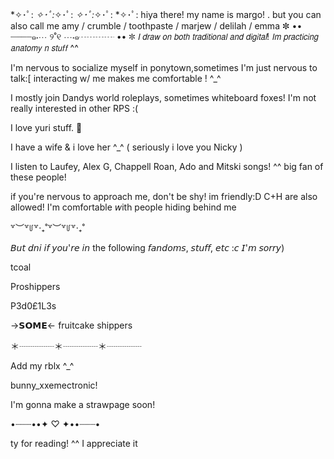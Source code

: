 
*✧･ﾟ: *✧･ﾟ:*✧･ﾟ: *✧･ﾟ:*✧･ﾟ: *✧･ﾟ:
hiya there! my name is margo! . but you can also call me amy / crumble / toothpaste / marjew / delilah / emma
✼ •• ┈┈┈┈๑⋅⋯ ୨˚୧ ⋯⋅๑┈┈┈┈ •• ✼
𝘐 𝘥𝘳𝘢𝘸 𝘰𝘯 𝘣𝘰𝘵𝘩 𝘵𝘳𝘢𝘥𝘪𝘵𝘪𝘰𝘯𝘢𝘭 𝘢𝘯𝘥 𝘥𝘪𝘨𝘪𝘵𝘢𝘭! 𝘐𝘮 𝘱𝘳𝘢𝘤𝘵𝘪𝘤𝘪𝘯𝘨 𝘢𝘯𝘢𝘵𝘰𝘮𝘺 𝘯 𝘴𝘵𝘶𝘧𝘧 ^^

I'm nervous to socialize myself in ponytown,sometimes I'm just nervous to talk:[
interacting w/ me makes me comfortable ! 
^_^

I mostly join Dandys world roleplays, sometimes whiteboard foxes! I'm not really interested in other RPS :(

I love yuri stuff.  👭 


I have a wife & i love her ^_^ ( seriously i love you Nicky )


I listen to Laufey, Alex G, Chappell Roan, Ado and Mitski songs! ^^ big fan of these people! 

if you're nervous to approach me, don't be shy! im friendly:D C+H are also allowed! I'm comfortable 𝘸ith people hiding behind me 

꒷︶꒷꒥꒷‧₊˚꒷︶꒷꒥꒷‧₊˚

𝘉𝘶𝘵 𝘥𝘯𝘪 𝘪𝘧 𝘺𝘰𝘶'𝘳𝘦 𝘪𝘯 the following 𝘧𝘢𝘯𝘥𝘰𝘮𝘴, 𝘴𝘵𝘶𝘧𝘧, 𝘦𝘵𝘤 :𝘤 𝘐'𝘮 𝘴𝘰𝘳𝘳𝘺) 

tcoal

Proshippers

P3d0£1L3s

→𝗦𝗢𝗠𝗘← fruitcake shippers

＊┈┈┈┈＊┈┈┈┈＊┈┈┈┈

Add my rblx ^_^

bunny_xxemectronic! 

I'm gonna make a strawpage soon! 

•┈┈┈••✦ ♡ ✦••┈┈┈•

ty for reading! ^^ I appreciate it



